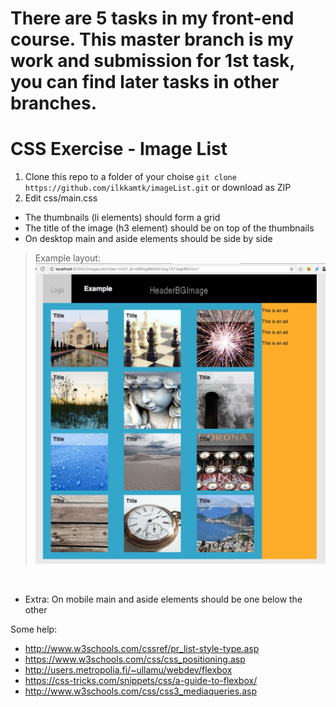 # There are 5 tasks in my front-end course. This master branch is my work and submission for 1st task, you can find later tasks in other branches.

# CSS Exercise - Image List

1. Clone this repo to a folder of your choise `git clone https://github.com/ilkkamtk/imageList.git` or download as ZIP
2. Edit css/main.css
  * The thumbnails (li elements) should form a grid
  * The title of the image (h3 element) should be on top of the thumbnails
  * On desktop main and aside elements should be side by side
  
>Example layout:
![Example layout](img/example.png)
  
  
  * Extra: On mobile main and aside elements should be one below the other
  
Some help:
  * http://www.w3schools.com/cssref/pr_list-style-type.asp
  * https://www.w3schools.com/css/css_positioning.asp
  * http://users.metropolia.fi/~ullamu/webdev/flexbox
  * https://css-tricks.com/snippets/css/a-guide-to-flexbox/
  * http://www.w3schools.com/css/css3_mediaqueries.asp
